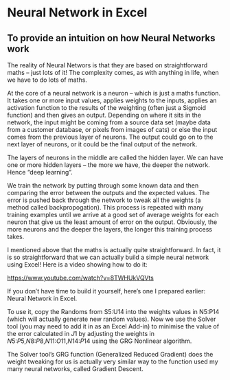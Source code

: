 # Neural Network in Excel
## To provide an intuition on how Neural Networks work

The reality of Neural Networs is that they are based on straightforward maths – just lots of it! The complexity comes, as with anything in life, when we have to do lots of maths.

At the core of a neural network is a neuron – which is just a maths function. It takes one or more input values, applies weights to the inputs, applies an activation function to the results of the weighting (often just a Sigmoid function) and then gives an output. Depending on where it sits in the network, the input might be coming from a source data set (maybe data from a customer database, or pixels from images of cats) or else the input comes from the previous layer of neurons. The output could go on to the next layer of neurons, or it could be the final output of the network.

The layers of neurons in the middle are called the hidden layer. We can have one or more hidden layers – the more we have, the deeper the network. Hence “deep learning”.

We train the network by putting through some known data and then comparing the error between the outputs and the expected values. The error is pushed back through the network to tweak all the weights (a method called backpropogation). This process is repeated with many training examples until we arrive at a good set of average weights for each neuron that give us the least amount of error on the output. Obviously, the more neurons and the deeper the layers, the longer this training process takes.

I mentioned above that the maths is actually quite straightforward. In fact, it is so straightforward that we can actually build a simple neural network using Excel! Here is a video showing how to do it:

   https://www.youtube.com/watch?v=8TWHUkVQVts

If you don’t have time to build it yourself, here’s one I prepared earlier: Neural Network in Excel.

To use it, copy the Randoms from S5:U14 into the weights values in N5:P14 (which will actually generate new random values). Now we use the Solver tool (you may need to add it in as an Excel Add-in) to minimise the value of the error calculated in $J$1 by adjusting the weights in $N$5:$P$5,$N$8:$P$8,$N$11:$O$11,$N$14:$P$14 using the GRG Nonlinear algorithm.

The Solver tool’s GRG function (Generalized Reduced Gradient) does the weight tweaking for us is actually very similar way to the function used my many neural networks, called Gradient Descent.
